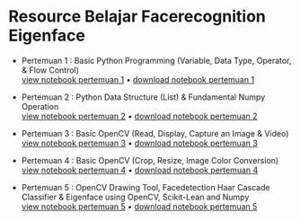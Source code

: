 # Resource Belajar Facerecognition Eigenface

- Pertemuan 1 : Basic Python Programming (Variable, Data Type, Operator, & Flow Control) <br>
[view notebook pertemuan 1](https://github.com/Muhammad-Yunus/Materi-Training/blob/main/E.%20Eigenface%20Facerecognition/pertemuan_1/pertemuan_1.ipynb) • [download notebook pertemuan 1](https://github.com/Muhammad-Yunus/Materi-Training/raw/main/E.%20Eigenface%20Facerecognition/pertemuan_1/pertemuan_1.zip)

- Pertemuan 2 : Python Data Structure (List) & Fundamental Numpy Operation <br>
[view notebook pertemuan 2](https://github.com/Muhammad-Yunus/Materi-Training/blob/main/E.%20Eigenface%20Facerecognition/pertemuan_2/pertemuan_2.ipynb) • [download notebook pertemuan 2](https://github.com/Muhammad-Yunus/Materi-Training/raw/main/E.%20Eigenface%20Facerecognition/pertemuan_2/pertemuan_2.zip)

- Pertemuan 3 : Basic OpenCV (Read, Display, Capture an Image & Video) <br>
[view notebook pertemuan 3](https://github.com/Muhammad-Yunus/Materi-Training/blob/main/E.%20Eigenface%20Facerecognition/pertemuan_3/pertemuan_3.ipynb) • [download notebook pertemuan 3](https://github.com/Muhammad-Yunus/Materi-Training/raw/main/E.%20Eigenface%20Facerecognition/pertemuan_3/pertemuan_3.zip)

- Pertemuan 4 : Basic OpenCV (Crop, Resize, Image Color Conversion) <br>
[view notebook pertemuan 4](https://github.com/Muhammad-Yunus/Materi-Training/blob/main/E.%20Eigenface%20Facerecognition/pertemuan_4/pertemuan_4.ipynb) • [download notebook pertemuan 4](https://github.com/Muhammad-Yunus/Materi-Training/raw/main/E.%20Eigenface%20Facerecognition/pertemuan_4/pertemuan_4.zip)

- Pertemuan 5 : OpenCV Drawing Tool, Facedetection Haar Cascade Classifier & Eigenface using OpenCV, Scikit-Lean and Numpy <br>
[view notebook pertemuan 5](https://github.com/Muhammad-Yunus/Materi-Training/blob/main/E.%20Eigenface%20Facerecognition/pertemuan_5/pertemuan_5.ipynb) • [download notebook pertemuan 5](https://github.com/Muhammad-Yunus/Materi-Training/raw/main/E.%20Eigenface%20Facerecognition/pertemuan_5/pertemuan_5.zip)
